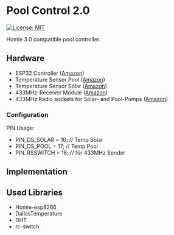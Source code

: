 ﻿# Pool Control 2.0

[![License: MIT](https://img.shields.io/badge/License-MIT-yellow.svg)](https://opensource.org/licenses/MIT)


Homie 3.0 compatible pool controller.

## Hardware

- ESP32 Controller ([Amazon](https://amzn.to/2CVjDCI))
- Temperature Sensor Pool ([Amazon](https://amzn.to/2HJHdrL))
- Temperature Sensor Solar ([Amazon](https://amzn.to/2HJHdrL))
- 433MHz-Receiver Module ([Amazon](https://amzn.to/2HXrbLl))
- 433MHz Radio sockets for Solar- and Pool-Pumps ([Amazon](https://amzn.to/2G3VONo))

### Configuration

PIN Usage:
* PIN_DS_SOLAR = 16; // Temp Solar
* PIN_DS_POOL  = 17; // Temp Pool
* PIN_RSSWITCH = 18; // für 433MHz Sender


## Implementation

## Used Libraries

* Homie-esp8266
* DallasTemperature
* DHT
* rc-switch
